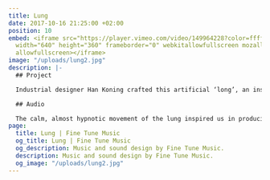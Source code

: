 ```yaml
---
title: Lung
date: 2017-10-16 21:25:00 +02:00
position: 10
embed: <iframe src="https://player.vimeo.com/video/149964228?color=ffffff&title=0&byline=0&portrait=0"
  width="640" height="360" frameborder="0" webkitallowfullscreen mozallowfullscreen
  allowfullscreen></iframe>
image: "/uploads/lung2.jpg"
description: |-
  ## Project

  Industrial designer Han Koning crafted this artificial ‘long’, an installation that calls up the idea of an organic creature, in an alienating way. This project was directed by Joshua Maldonado.

  ## Audio

  The calm, almost hypnotic movement of the lung inspired us in producing the music for this video. By combining both organic and artificial elements, we created a unique sound identity, matching the over-all audio house style we developed for Han Koning.
page:
  title: Lung | Fine Tune Music
  og_title: Lung | Fine Tune Music
  og_description: Music and sound design by Fine Tune Music.
  description: Music and sound design by Fine Tune Music.
  og_image: "/uploads/lung2.jpg"
---
```


